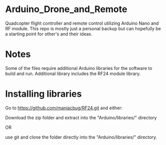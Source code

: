 # Arduino_Drone_and_Remote

Quadcopter flight controller and remote control utilizing Arduino Nano and RF module. This repo is mostly just a personal backup but can hopefully be a starting point for other's and their ideas.

# Notes

Some of the files require additional Arduino libraries for the software to build and run. Additional library includes the RF24 module library.

# Installing libraries

Go to <https://github.com/maniacbug/RF24.git> and either:

Download the zip folder and extract into the "Arduino/libraries/" directory

OR

use git and clone the folder directly into the "Arduino/libraries/" directory.
